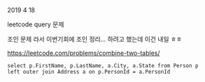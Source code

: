 2019 4 18

leetcode query 문제

조인 문제 라서 이번기회에 조인 정리... 하려고 했는데 이건 내일 ㅎㅎ

https://leetcode.com/problems/combine-two-tables/

```mssql
select p.FirstName, p.LastName, a.City, a.State from Person p
left outer join Address a on p.PersonId = a.PersonId
```

